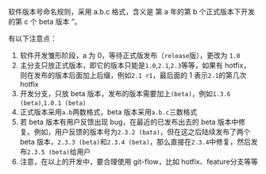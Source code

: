 软件版本号命名规则，采用 a.b.c 格式，含义是 第 a 年的第 b 个正式版本下开发的第 c 个 beta 版本 ”。

有以下注意点：

  1. 软件开发雏形阶段，a 为 0，等待正式版发布（`release`版），更改为 `1.0`
  2. 主分支只放正式版本，即它的版本只能是`1.0`,`2.1`,`2.3`等等，如果有 hotfix，
     则在发布的版本后面加上后缀，例如`2.1 r1`，最后面的 1 表示`2.1`的第几次 hotfix
  3. 开发分支，只放 beta 版本，发布的版本需要加上`(beta)`，例如`1.3.6 (beta)`,`1.0.1 (beta)`
  4. 正式版本采用`a.b`两数格式，beta 版本采用`a.b.c`三数格式
  5. 若 beta 版本有用户反馈出现 bug，在最近的已发布出去的 beta 版本中修复。例如，用户反馈的版本号为`2.3.2 (bata)`，但在这之后陆续发布了两个 beta 版本，`2.3.3 (beta)`和`2.3.4 (beta)`，那么直接在`2.3.4`中修复，然后发布`2.3.5 (beta)`给用户
  6. 注意，在以上的开发中，要合理使用 git-flow，比如 hotfix、feature分支等等
